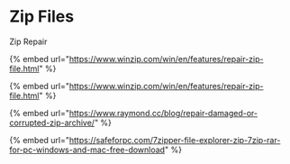 # Zip Files

Zip Repair

{% embed url="https://www.winzip.com/win/en/features/repair-zip-file.html" %}

{% embed url="https://www.winzip.com/win/en/features/repair-zip-file.html" %}

{% embed url="https://www.raymond.cc/blog/repair-damaged-or-corrupted-zip-archive/" %}

{% embed url="https://safeforpc.com/7zipper-file-explorer-zip-7zip-rar-for-pc-windows-and-mac-free-download" %}



